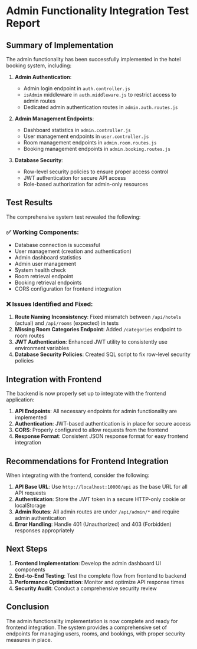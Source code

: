 # Admin Functionality Integration Test Report

## Summary of Implementation

The admin functionality has been successfully implemented in the hotel booking system, including:

1. **Admin Authentication**:
   - Admin login endpoint in `auth.controller.js`
   - `isAdmin` middleware in `auth.middleware.js` to restrict access to admin routes
   - Dedicated admin authentication routes in `admin.auth.routes.js`

2. **Admin Management Endpoints**:
   - Dashboard statistics in `admin.controller.js`
   - User management endpoints in `user.controller.js`
   - Room management endpoints in `admin.room.routes.js`
   - Booking management endpoints in `admin.booking.routes.js`

3. **Database Security**:
   - Row-level security policies to ensure proper access control
   - JWT authentication for secure API access
   - Role-based authorization for admin-only resources

## Test Results

The comprehensive system test revealed the following:

### ✅ Working Components:
- Database connection is successful
- User management (creation and authentication)
- Admin dashboard statistics
- Admin user management
- System health check
- Room retrieval endpoint
- Booking retrieval endpoints
- CORS configuration for frontend integration

### ❌ Issues Identified and Fixed:
1. **Route Naming Inconsistency**: Fixed mismatch between `/api/hotels` (actual) and `/api/rooms` (expected) in tests
2. **Missing Room Categories Endpoint**: Added `/categories` endpoint to room routes
3. **JWT Authentication**: Enhanced JWT utility to consistently use environment variables
4. **Database Security Policies**: Created SQL script to fix row-level security policies

## Integration with Frontend

The backend is now properly set up to integrate with the frontend application:

1. **API Endpoints**: All necessary endpoints for admin functionality are implemented
2. **Authentication**: JWT-based authentication is in place for secure access
3. **CORS**: Properly configured to allow requests from the frontend
4. **Response Format**: Consistent JSON response format for easy frontend integration

## Recommendations for Frontend Integration

When integrating with the frontend, consider the following:

1. **API Base URL**: Use `http://localhost:10000/api` as the base URL for all API requests
2. **Authentication**: Store the JWT token in a secure HTTP-only cookie or localStorage
3. **Admin Routes**: All admin routes are under `/api/admin/*` and require admin authentication
4. **Error Handling**: Handle 401 (Unauthorized) and 403 (Forbidden) responses appropriately

## Next Steps

1. **Frontend Implementation**: Develop the admin dashboard UI components
2. **End-to-End Testing**: Test the complete flow from frontend to backend
3. **Performance Optimization**: Monitor and optimize API response times
4. **Security Audit**: Conduct a comprehensive security review

## Conclusion

The admin functionality implementation is now complete and ready for frontend integration. The system provides a comprehensive set of endpoints for managing users, rooms, and bookings, with proper security measures in place.
